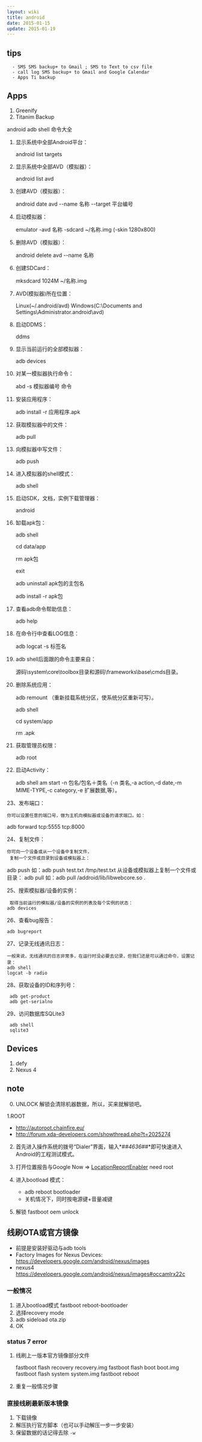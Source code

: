 ```yaml
---
layout: wiki
title: android
date: 2015-01-15
update: 2015-01-19
---
```


## tips

      - SMS SMS backup+ to Gmail ; SMS to Text to csv file
      - call log SMS backup+ to Gmail and Google Calendar
      - Apps Ti backup

## Apps
1. Greenify
2. Titanim Backup

android adb shell 命令大全

1. 显示系统中全部Android平台：

    android list targets

2. 显示系统中全部AVD（模拟器）：

    android list avd

3. 创建AVD（模拟器）：

    android date avd --name 名称 --target 平台编号

4. 启动模拟器：

    emulator -avd 名称 -sdcard ~/名称.img (-skin 1280x800)

5. 删除AVD（模拟器）：

    android delete avd --name 名称

6. 创建SDCard：

    mksdcard 1024M ~/名称.img

7. AVD(模拟器)所在位置：

    Linux(~/.android/avd)      Windows(C:\Documents and Settings\Administrator\.android\avd)

8. 启动DDMS：

    ddms

9. 显示当前运行的全部模拟器：

    adb devices

10. 对某一模拟器执行命令：

      abd -s 模拟器编号 命令

11. 安装应用程序：

      adb install -r 应用程序.apk

12. 获取模拟器中的文件：

      adb pull <remote> <local>

13. 向模拟器中写文件：

      adb push <local> <remote>

14. 进入模拟器的shell模式：

      adb shell

15. 启动SDK，文档，实例下载管理器：

      android

16. 缷载apk包：

      adb shell

      cd data/app

      rm apk包

      exit

      adb uninstall apk包的主包名

      adb install -r apk包

17. 查看adb命令帮助信息：

      adb help

18. 在命令行中查看LOG信息：

      adb logcat -s 标签名

19. adb shell后面跟的命令主要来自：

      源码\system\core\toolbox目录和源码\frameworks\base\cmds目录。

20. 删除系统应用：

      adb remount （重新挂载系统分区，使系统分区重新可写）。

      adb shell

      cd system/app

      rm .apk

21. 获取管理员权限：

      adb root

22. 启动Activity：

      adb shell am start -n 包名/包名＋类名（-n 类名,-a action,-d date,-m MIME-TYPE,-c category,-e 扩展数据,等）。

23、发布端口：

    你可以设置任意的端口号，做为主机向模拟器或设备的请求端口。如：
adb forward tcp:5555 tcp:8000

24、复制文件：

    你可向一个设备或从一个设备中复制文件，
     复制一个文件或目录到设备或模拟器上：
  adb push <source> <destination></destination></source>
      如：adb push test.txt /tmp/test.txt
     从设备或模拟器上复制一个文件或目录：
     adb pull <source> <destination></destination></source>
     如：adb pull /addroid/lib/libwebcore.so .

25、搜索模拟器/设备的实例：

     取得当前运行的模拟器/设备的实例的列表及每个实例的状态：
    adb devices

26、查看bug报告：

    adb bugreport

27、记录无线通讯日志：

    一般来说，无线通讯的日志非常多，在运行时没必要去记录，但我们还是可以通过命令，设置记录：
    adb shell
    logcat -b radio

28、获取设备的ID和序列号：

     adb get-product
     adb get-serialno

29、访问数据库SQLite3

     adb shell
     sqlite3

## Devices
1. defy
2. Nexus 4

## note
0. UNLOCK
解锁会清除机器数据，所以，买来就解锁吧。

1.ROOT
   - <http://autoroot.chainfire.eu/>
   - http://forum.xda-developers.com/showthread.php?t=2025274

2. 首先进入操作系统的拨号“Dialer”界面，输入*#*#4636#*#*即可快速进入Android的工程测试模式。

3. 打开位置报告与Google Now => [LocationReportEnabler](https://github.com/GhostFlying/LocationReportEnabler) need root

4. 进入bootload 模式：
     - adb reboot bootloader
     - 关机情况下，同时按电源键+音量减键

5. 解锁 fastboot oem unlock


## 线刷OTA或官方镜像
- 前提是安装好驱动与adb tools
- Factory Images for Nexus Devices: https://developers.google.com/android/nexus/images
-  nexus4 <https://developers.google.com/android/nexus/images#occamlrx22c>

### 一般情况
1. 进入bootload模式 fastboot reboot-bootloader
2. 选择recovery mode
3. adb sideload ota.zip
4. OK

### status 7 error
1. 线刷上一版本官方镜像部分文件

    fastboot flash recovery recovery.img
    fastboot flash boot boot.img
    fastboot flash system system.img
    fastboot reboot

2. 重复一般情况步骤

### 直接线刷最新版本镜像
1. 下载镜像
2. 解压执行官方脚本（也可以手动解压一步一步安装）
3. 保留数据的话记得去除  `-w`

